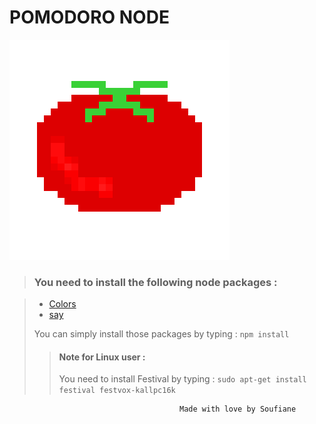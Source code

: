 # POMODORO NODE 
![POMODORO](tomato.png)

>### You need to install the following node packages : 

>* [Colors](https://www.npmjs.com/package/colors)
>* [say](https://www.npmjs.com/package/say) 
>
>You can  simply install those packages by typing : `npm install`
>
>>#### Note for Linux user :
>>You need to install Festival by typing : 
>>`sudo apt-get install festival festvox-kallpc16k`

                                          Made with love by Soufiane
